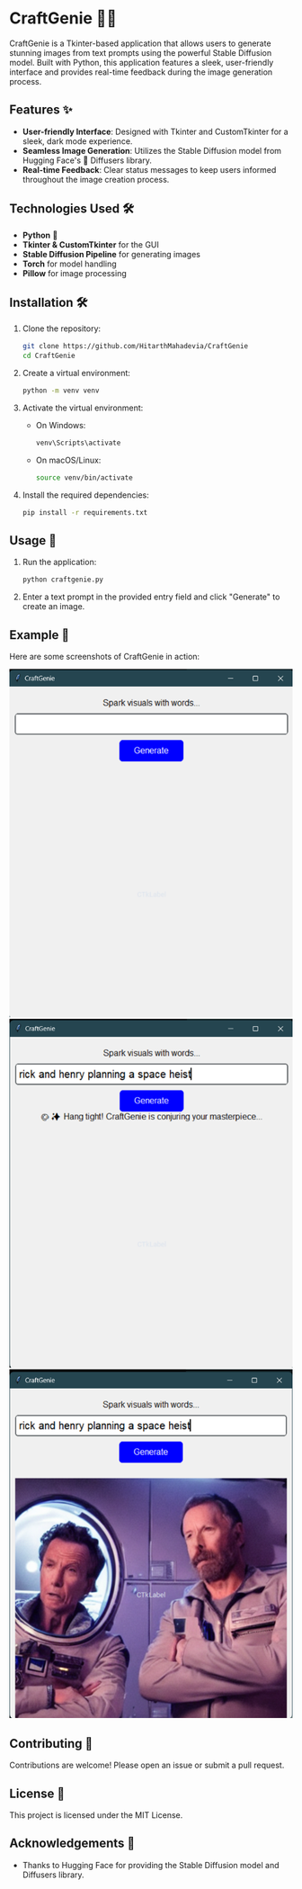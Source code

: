 # CraftGenie 🎨✨

CraftGenie is a Tkinter-based application that allows users to generate stunning images from text prompts using the powerful Stable Diffusion model. Built with Python, this application features a sleek, user-friendly interface and provides real-time feedback during the image generation process.

## Features ✨
- **User-friendly Interface**: Designed with Tkinter and CustomTkinter for a sleek, dark mode experience.
- **Seamless Image Generation**: Utilizes the Stable Diffusion model from Hugging Face's 🤗 Diffusers library.
- **Real-time Feedback**: Clear status messages to keep users informed throughout the image creation process.

## Technologies Used 🛠️
- **Python** 🐍
- **Tkinter & CustomTkinter** for the GUI
- **Stable Diffusion Pipeline** for generating images
- **Torch** for model handling
- **Pillow** for image processing

## Installation 🛠️

1. Clone the repository:
    ```bash
    git clone https://github.com/HitarthMahadevia/CraftGenie
    cd CraftGenie
    ```

2. Create a virtual environment:
    ```bash
    python -m venv venv
    ```

3. Activate the virtual environment:
    - On Windows:
      ```bash
      venv\Scripts\activate
      ```
    - On macOS/Linux:
      ```bash
      source venv/bin/activate
      ```

4. Install the required dependencies:
    ```bash
    pip install -r requirements.txt
    ```

## Usage 🚀
1. Run the application:
    ```bash
    python craftgenie.py
    ```

2. Enter a text prompt in the provided entry field and click "Generate" to create an image.

## Example 📸
Here are some screenshots of CraftGenie in action:

![Screenshot 2](https://github.com/HitarthMahadevia/CraftGenie/blob/main/After%20user%20enters%20prompt.png)
![Screenshot 3](https://github.com/HitarthMahadevia/CraftGenie/blob/main/Final%20result.png)
![Screenshot 1](https://github.com/HitarthMahadevia/CraftGenie/blob/main/Basic_application_page.png)

## Contributing 🤝
Contributions are welcome! Please open an issue or submit a pull request.

## License 📄
This project is licensed under the MIT License.

## Acknowledgements 🙏
- Thanks to Hugging Face for providing the Stable Diffusion model and Diffusers library.
